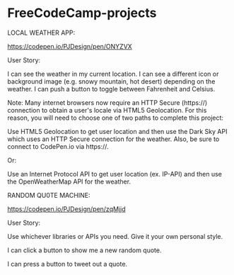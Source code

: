 # FreeCodeCamp-projects



LOCAL WEATHER APP:

https://codepen.io/PJDesign/pen/ONYZVX

User Story: 

I can see the weather in my current location.
I can see a different icon or background image (e.g. snowy mountain, hot desert) depending on the weather.
I can push a button to toggle between Fahrenheit and Celsius.

Note: Many internet browsers now require an HTTP Secure (https://) connection to obtain a user's locale via HTML5 Geolocation. For this reason, you will need to choose one of two paths to complete this project:

Use HTML5 Geolocation to get user location and then use the Dark Sky API which uses an HTTP Secure connection for the weather. Also, be sure to connect to CodePen.io via https://.

Or:

Use an Internet Protocol API to get user location (ex. IP-API) and then use the OpenWeatherMap API for the weather.
























RANDOM QU0TE MACHINE:


https://codepen.io/PJDesign/pen/zqMjjd

User Story:

Use whichever libraries or APIs you need. Give it your own personal style.

I can click a button to show me a new random quote.

I can press a button to tweet out a quote.
